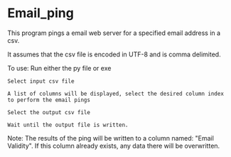 # Email_ping

This program pings a email web server for a specified email address in a csv.
  
It assumes that the csv file is encoded in UTF-8 and is comma delimited.

To use:
    Run either the py file or exe
    
    Select input csv file
    
    A list of columns will be displayed, select the desired column index to perform the email pings
    
    Select the output csv file
    
    Wait until the output file is written.

Note: The results of the ping will be written to a column named: "Email Validity". If this column already exists, any data there will be overwritten.

